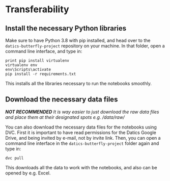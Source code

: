 # Transferability

## Install the necessary Python libraries
Make sure to have Python 3.8 with pip installed, and head over to the `datics-butterfly-project` repository on your machine. In that folder, open a command line interface, and type in:

    print pip install virtualenv
    virtualenv env
    env\Scripts\activate
    pip install -r requirements.txt

This installs all the libraries necessary to run the notebooks smoothly. 

## Download the necessary data files
***NOT RECOMMENDED** It is way easier to just download the raw data files and place them at their designated spots e.g. /data/raw/*

You can also download the necessary data files for the notebooks using DVC. First it is important to have read permissions for the Datics Google Drive, and being invited by e-mail, not by invite link. Then, you can open a command line interface in the `datics-butterfly-project` folder again and type in:

    dvc pull

This downloads all the data to work with the notebooks, and also can be opened by e.g. Excel.